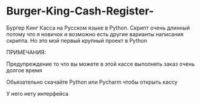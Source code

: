 # Burger-King-Cash-Register-
Бургер Кинг Касса на Русском языке в Python. Скрипт очень длинный потому что я новичок и возможно есть другие варианты написания скрипта. Но это мой первый крупный проект в Python

ПРИМЕЧАНИЯ:

Предупреждение то что вы можете в этой кассе выполнять заказ очень долгое время

Обьязательно скачайте Python или Pycharm чтобы открыть кассу

У него нету интерфейса
